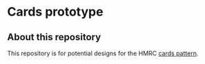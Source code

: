 # Cards prototype

## About this repository
This repository is for potential designs for the HMRC [cards pattern](https://github.com/hmrc/design-patterns/issues/137).